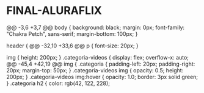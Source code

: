 # FINAL-ALURAFLIX

@@ -3,6 +3,7 @@ body {
    background: black;
    margin: 0px;
    font-family: "Chakra Petch", sans-serif;
    margin-bottom: 100px;
}

header {
@@ -32,10 +33,6 @@ p {
    font-size: 20px;
}

img {
    height: 200px;
}
.categoria-videos {
    display: flex;
    overflow-x: auto;
@@ -45,4 +42,19 @@ img {
.categoria {
    padding-left: 20px;
    padding-right: 20px;
    margin-top: 50px;
}
.categoria-videos img {
    opacity: 0.5;
    height: 200px;
}
.categoria-videos img:hover {
    opacity: 1.0;
    border: 3px solid green;
}
.categoria h2 {
    color: rgb(42, 122, 228);

